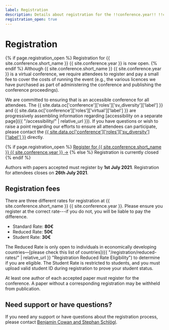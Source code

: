 ```yaml
---
label: Registration
description: Details about registration for the !!conference.year!! !!conference.full_name!! conference.
registration_open: true
---
```


# Registration

{% if page.registration_open %}
Registration for {{ site.conference.short_name }} {{ site.conference.year }} is now open.
{% endif %} Although {{ site.conference.short_name }} {{ site.conference.year }} is a virtual conference, we require attendees to register and pay a small fee to cover the costs of running the event (e.g., the various licences we have purchased as part of administering the conference and publishing the conference proceedings).

We are committed to ensuring that is an accessible conference for all attendees. The {{ site.data.oc['conference']['roles']['sv_diversity']['label'] }} and {{ site.data.oc['conference']['roles']['virtual']['label'] }} are progressively assembling information regarding [accessibility on a separate page]({{ "/accessibility/" | relative_url }}). If you have questions or wish to raise a point regarding our efforts to ensure all attendees can participate, please contact the <a href="{{ site.data.oc['conference']['roles']['sv_diversity']['email'] }}" title="Contact the {{ site.conference.short_name }} {{ site.conference.year }} {{ site.data.oc['conference']['roles']['sv_diversity']['label'] }} if you have any questions">{{ site.data.oc['conference']['roles']['sv_diversity']['label'] }}</a> directly.

<div class="d-block py-5 mb-2 text-center">
{% if page.registration_open %}
	<a href="https://sisweb.ucd.ie/usis/W_HU_MENU.P_PUBLISH?p_tag=CONFHCI" class="btn btn-lg btn-primary" title="Register for {{ site.conference.short_name }} {{ site.conference.year }}">Register for {{ site.conference.short_name }} {{ site.conference.year }} &rarr;</a>
{% else %}
	<a class="btn btn-lg btn-outline-primary disabled">Registration is currently closed</a>
{% endif %}
</div>

Authors with papers accepted must register by **1st July 2021**.
Registration for attendees closes on **26th July 2021**.

## Registration fees

There are three different rates for registration at {{ site.conference.short_name }} {{ site.conference.year }}. Please ensure you register at the correct rate---if you do not, you will be liable to pay the difference.

* Standard Rate: **80€**
* Reduced Rate: **50€**
* Student Rate: **30€**

The Reduced Rate is only open to individuals in economically developing countries—[please check this list of countries]({{ "/registration/reduced-rates/" | relative_url }} "Registration Reduced Rate Eligibility") to determine if you are eligible. The Student Rate is restricted  to students, and you must upload valid student ID during registration to prove your student status.

At least one author of each accepted paper must register for the conference. A paper without a corresponding registration may be withheld from publication. 


## Need support or have questions?

<p>If you need any support or have questions about the registration process, please contact <a href="https://spamty.eu/show/v6/908/23efe01f29d0aca74ed28cd5/" title="Retrieve the email address for help with {{ site.conference.short_name }} {{ site.conference.year }} registration">Benjamin Cowan and Stephan Schlögl</a>.</p>
